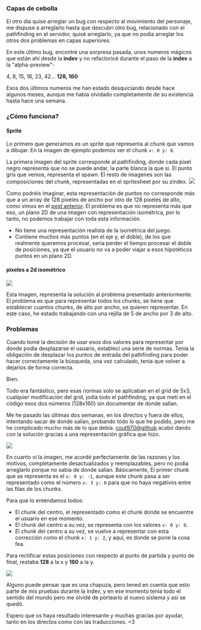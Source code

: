 ### Capas de cebolla
El otro dia quise arreglar un bug con respecto al movimiento del personaje, 
me dispuse a arreglarlo hasta que descubrí otro bug, relacionado con el pathfinding 
en el servidor, quisé arreglarlo, ya que no podia arreglar los otros dos problemas 
en capas superiores.

En este último bug, encontré una sorpresa pasada, unos numeros mágicos que están 
ahí desde la **indev** y no refactoricé durante el paso de la **indev** a la "alpha-preview"-

4, 8, 15, 16, 23, 42... **128, 160**

Esos dos últimos numeros me han estado desquiciando desde hace algunos meses,
aunque me había olvidado completamente de su existencia hasta hace una semana.


### ¿Cómo funciona?

#### Sprite
Lo primero que generamos es un sprite que representa al chunk que vamos a dibujar.
En la imagen de ejemplo podemos ver el chunk `x: 0 y: 0`.

La primera imagen del sprite corresponde al pathfinding, donde cada pixel negro representa que no
se puede andar, la parte blanca la que si. El punto gris que vemos, representa el spawn.
El resto de imagenes son las composiciones del chunk, representadas en el spritesheet por su zindex.
![](https://media.discordapp.net/attachments/586914620451848234/780925752157798439/Screenshot_2020-11-24_at_23.36.05.png)

Como podréis imaginar, esta representación de puntos no corresponde más que a un array de 128 pixeles 
de ancho por otro de 128 pixeles de alto, como vimos en el [post anterior](./welcome-to-the-blog).
El problema es que no representa más que eso, un plano 2D de una imagen con representación isométrica,
por lo tanto, no podemos trabajar con toda esta información.
- No tiene una representación realista de la isométrica del juego.
- Contiene muchos más puntos (en el eje y, el doble), de los que realmente queremos procesar, 
sería perder el tiempo procesar el doble de posiciones, ya que el usuario no va a poder viajar a esos
hipotéticos puntos en un plano 2D.

#### pixeles a 2d isométrico
![](https://media.discordapp.net/attachments/586914620451848234/780925754622869514/Screenshot_2020-11-24_at_23.39.00.png)

Esta imagen, representa la solución al problema presentado anteriormente. El problema es que para representar todos
los chunks, se tiene que establecer cuantos chunks, de alto por ancho, se quieren representar.
En este caso, he estado trabajando con una rejilla de 5 de ancho por 3 de alto.

### Problemas

Cuando tomé la decisión de usar esos dos valores para representar por donde podía desplazarse el usuario,
establecí una serie de normas. Tenia la obligación de desplazar los puntos de entrada del pathfinding para
poder hacer correctamente la búsqueda, una vez calculado, tenia que volver a dejarlos de forma correcta.

Bien.

Todo era fantástico, pero esas normas solo se aplicaban en el grid de 5x3, cualquier modificación
del grid, jodía todo el pathfinding, ya que metí en el código esos dos números (128x160) sin documentar
de donde salían.

Me he pasado las últimas dos semanas, en los directos y fuera de ellos, intentando sacar de donde salían,
probando todo lo que he podido, pero me he complicado mucho más de lo que debía.
[cout970@github](https://github.com/cout970) acabó dando con la solución gracias a una representación 
gráfica que hizo.
 
 ![](https://cdn.discordapp.com/attachments/586914620451848234/780931084426805268/Screenshot_2020-11-25_at_00.01.06.png)

En cuanto ví la imagen, me acordé perfectamente de las razones y los motivos, completamente desactualizados
y reemplazables, pero no podía arreglarlo porque no sabía de donde salían.
Básicamente, El primer chunk que se representa es el `x: 0 y: -1`, aunque este chunk pasa a ser representado 
como el número `x: 3 y: 0` para que no haya negativos entre las filas de los chunks.

Para que lo entendamos todos:
- El chunk del centro, el representado como el chunk donde se encuentre el usuario en ese momento.
- El chunk del centro a su vez, se representa con los valores `x: 0 y: 0`.
- El chunk del centro a su vez, se vuelve a representar con esta corrección como el chunk `x: 1 y: 2`, y aquí, 
es donde se pone la cosa fea.

Para rectificar estas posiciones con respecto al punto de partida y punto de final, restaba **128** a la x y **160** a la y.

![](https://media.discordapp.net/attachments/586914620451848234/780932867424387072/Screenshot_2020-11-25_at_00.08.04.png)

Alguno puede pensar que es una chapuza, pero tened en cuenta que esto parte de mis pruebas durante la indev, y en ese momento
tenia todo el sentido del mundo pero me olvidé de portearlo al nuevo sistema y así se quedó.

Espero que os haya resultado interesante y muchas gracias por ayudar, tanto en los directos como con las traducciones. <3
